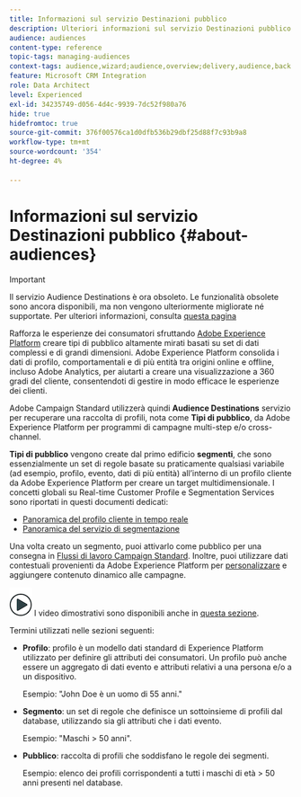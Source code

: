```yaml
---
title: Informazioni sul servizio Destinazioni pubblico
description: Ulteriori informazioni sul servizio Destinazioni pubblico.
audience: audiences
content-type: reference
topic-tags: managing-audiences
context-tags: audience,wizard;audience,overview;delivery,audience,back
feature: Microsoft CRM Integration
role: Data Architect
level: Experienced
exl-id: 34235749-d056-4d4c-9939-7dc52f980a76
hide: true
hidefromtoc: true
source-git-commit: 376f00576ca1d0dfb536b29dbf25d88f7c93b9a8
workflow-type: tm+mt
source-wordcount: '354'
ht-degree: 4%

---
```


# Informazioni sul servizio Destinazioni pubblico {#about-audiences}

>[!IMPORTANT]
>
>Il servizio Audience Destinations è ora obsoleto. Le funzionalità obsolete sono ancora disponibili, ma non vengono ulteriormente migliorate né supportate. Per ulteriori informazioni, consulta [questa pagina](../../rn/using/deprecated-features.md)

Rafforza le esperienze dei consumatori sfruttando [Adobe Experience Platform](https://experienceleague.adobe.com/docs/experience-platform/landing/home.html) creare tipi di pubblico altamente mirati basati su set di dati complessi e di grandi dimensioni. Adobe Experience Platform consolida i dati di profilo, comportamentali e di più entità tra origini online e offline, incluso Adobe Analytics, per aiutarti a creare una visualizzazione a 360 gradi del cliente, consentendoti di gestire in modo efficace le esperienze dei clienti.

Adobe Campaign Standard utilizzerà quindi **Audience Destinations** servizio per recuperare una raccolta di profili, nota come **Tipi di pubblico**, da Adobe Experience Platform per programmi di campagne multi-step e/o cross-channel.

**Tipi di pubblico** vengono create dal primo edificio **segmenti**, che sono essenzialmente un set di regole basate su praticamente qualsiasi variabile (ad esempio, profilo, evento, dati di più entità) all’interno di un profilo cliente da Adobe Experience Platform per creare un target multidimensionale. I concetti globali su Real-time Customer Profile e Segmentation Services sono riportati in questi documenti dedicati:

* [Panoramica del profilo cliente in tempo reale](https://experienceleague.adobe.com/docs/experience-platform/profile/home.html)
* [Panoramica del servizio di segmentazione](https://experienceleague.adobe.com/docs/experience-platform/segmentation/home.html)

Una volta creato un segmento, puoi attivarlo come pubblico per una consegna in [Flussi di lavoro Campaign Standard](../../integrating/using/aep-targeting-audiences.md). Inoltre, puoi utilizzare dati contestuali provenienti da Adobe Experience Platform per [personalizzare](../../integrating/using/aep-personalizing-campaigns.md) e aggiungere contenuto dinamico alle campagne.

![](assets/do-not-localize/how-to-video.png) I video dimostrativi sono disponibili anche in [questa sezione](https://experienceleague.adobe.com/docs/campaign-learn/campaign-standard-tutorials/profiles-and-audiences/audience-destinations/audience-destinations-overview.html).

Termini utilizzati nelle sezioni seguenti:

* **Profilo**: profilo è un modello dati standard di Experience Platform utilizzato per definire gli attributi dei consumatori. Un profilo può anche essere un aggregato di dati evento e attributi relativi a una persona e/o a un dispositivo.

  Esempio: &quot;John Doe è un uomo di 55 anni.&quot;

* **Segmento**: un set di regole che definisce un sottoinsieme di profili dal database, utilizzando sia gli attributi che i dati evento.

  Esempio: &quot;Maschi > 50 anni&quot;.

* **Pubblico**: raccolta di profili che soddisfano le regole dei segmenti.

  Esempio: elenco dei profili corrispondenti a tutti i maschi di età > 50 anni presenti nel database.
